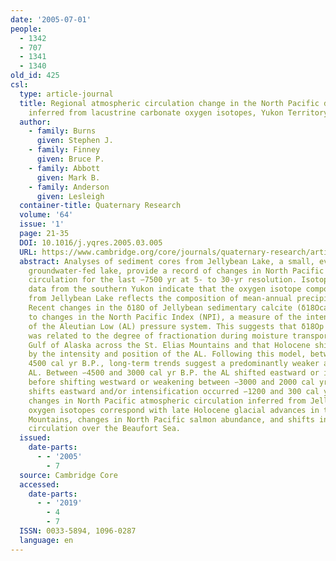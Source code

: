 ```yaml
---
date: '2005-07-01'
people:
  - 1342
  - 707
  - 1341
  - 1340
old_id: 425
csl:
  type: article-journal
  title: Regional atmospheric circulation change in the North Pacific during the Holocene
    inferred from lacustrine carbonate oxygen isotopes, Yukon Territory, Canada
  author:
    - family: Burns
      given: Stephen J.
    - family: Finney
      given: Bruce P.
    - family: Abbott
      given: Mark B.
    - family: Anderson
      given: Lesleigh
  container-title: Quaternary Research
  volume: '64'
  issue: '1'
  page: 21-35
  DOI: 10.1016/j.yqres.2005.03.005
  URL: https://www.cambridge.org/core/journals/quaternary-research/article/regional-atmospheric-circulation-change-in-the-north-pacific-during-the-holocene-inferred-from-lacustrine-carbonate-oxygen-isotopes-yukon-territory-canada/E1E58F0B8E8E52EB202207D43440BF6A
  abstract: Analyses of sediment cores from Jellybean Lake, a small, evaporation-insensitive
    groundwater-fed lake, provide a record of changes in North Pacific atmospheric
    circulation for the last ∽7500 yr at 5- to 30-yr resolution. Isotope hydrology
    data from the southern Yukon indicate that the oxygen isotope composition of water
    from Jellybean Lake reflects the composition of mean-annual precipitation, δ18Op.
    Recent changes in the δ18O of Jellybean sedimentary calcite (δ18Oca) correspond
    to changes in the North Pacific Index (NPI), a measure of the intensity and position
    of the Aleutian Low (AL) pressure system. This suggests that δ18Op variability
    was related to the degree of fractionation during moisture transport from the
    Gulf of Alaska across the St. Elias Mountains and that Holocene shifts were controlled
    by the intensity and position of the AL. Following this model, between ∽7500 and
    4500 cal yr B.P., long-term trends suggest a predominantly weaker and/or westward
    AL. Between ∽4500 and 3000 cal yr B.P. the AL shifted eastward or intensified
    before shifting westward or weakening between ∽3000 and 2000 cal yr B.P. Rapid
    shifts eastward and/or intensification occurred ∽1200 and 300 cal yr B.P. Holocene
    changes in North Pacific atmospheric circulation inferred from Jellybean Lake
    oxygen isotopes correspond with late Holocene glacial advances in the St. Elias
    Mountains, changes in North Pacific salmon abundance, and shifts in atmospheric
    circulation over the Beaufort Sea.
  issued:
    date-parts:
      - - '2005'
        - 7
  source: Cambridge Core
  accessed:
    date-parts:
      - - '2019'
        - 4
        - 7
  ISSN: 0033-5894, 1096-0287
  language: en
---
```

